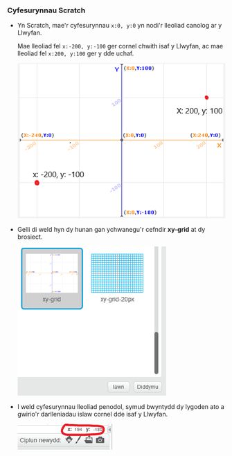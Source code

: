 ### Cyfesurynnau Scratch

+ Yn Scratch, mae'r cyfesurynnau `x:0, y:0` yn nodi'r lleoliad canolog ar y Llwyfan.
    
    Mae lleoliad fel `x:-200, y:-100` ger cornel chwith isaf y Llwyfan, ac mae lleoliad fel `x:200, y:100` ger y dde uchaf.
    
    ![Cyfesurynnau llwyfan](images/coordinates-stage.png)

+ Gelli di weld hyn dy hunan gan ychwanegu'r cefndir **xy-grid** at dy brosiect.
    
    ![Cyfesurynnau llwyfan](images/coordinates-backdrop.png)

+ I weld cyfesurynnau lleoliad penodol, symud bwyntydd dy lygoden ato a gwirio'r darlleniadau islaw cornel dde isaf y Llwyfan.
    
    ![Darlleniadau'r cyfesurynnau](images/coordinates-xy-example.png)